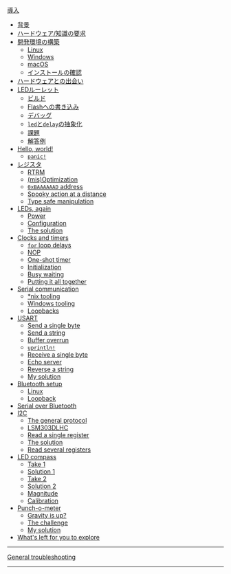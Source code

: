 [導入](README.md)
- [背景](01-background/README.md)
- [ハードウェア/知識の要求](02-requirements/README.md)
- [開発環境の構築](03-setup/README.md)
    - [Linux](03-setup/linux.md)
    - [Windows](03-setup/windows.md)
    - [macOS](03-setup/macos.md)
    - [インストールの確認](03-setup/verify.md)
- [ハードウェアとの出会い](04-meet-your-hardware/README.md)
- [LEDルーレット](05-led-roulette/README.md)
    - [ビルド](05-led-roulette/build-it.md)
    - [Flashへの書き込み](05-led-roulette/flash-it.md)
    - [デバッグ](05-led-roulette/debug-it.md)
    - [`led`と`delay`の抽象化](05-led-roulette/the-led-and-delay-abstractions.md)
    - [課題](05-led-roulette/the-challenge.md)
    - [解答例](05-led-roulette/my-solution.md)
- [Hello, world!](06-hello-world/README.md)
    - [`panic!`](06-hello-world/panic.md)
- [レジスタ](07-registers/README.md)
    - [RTRM](07-registers/rtrm.md)
    - [(mis)Optimization](07-registers/optimization.md)
    - [`0xBAAAAAAD` address](07-registers/bad-address.md)
    - [Spooky action at a distance](07-registers/spooky-action-at-a-distance.md)
    - [Type safe manipulation](07-registers/type-safe-manipulation.md)
- [LEDs, again](08-leds-again/README.md)
    - [Power](08-leds-again/power.md)
    - [Configuration](08-leds-again/configuration.md)
    - [The solution](08-leds-again/the-solution.md)
- [Clocks and timers](09-clocks-and-timers/README.md)
    - [`for` loop delays](09-clocks-and-timers/for-loop-delays.md)
    - [NOP](09-clocks-and-timers/nop.md)
    - [One-shot timer](09-clocks-and-timers/one-shot-timer.md)
    - [Initialization](09-clocks-and-timers/initialization.md)
    - [Busy waiting](09-clocks-and-timers/busy-waiting.md)
    - [Putting it all together](09-clocks-and-timers/putting-it-all-together.md)
- [Serial communication](10-serial-communication/README.md)
    - [*nix tooling](10-serial-communication/nix-tooling.md)
    - [Windows tooling](10-serial-communication/windows-tooling.md)
    - [Loopbacks](10-serial-communication/loopbacks.md)
- [USART](11-usart/README.md)
    - [Send a single byte](11-usart/send-a-single-byte.md)
    - [Send a string](11-usart/send-a-string.md)
    - [Buffer overrun](11-usart/buffer-overrun.md)
    - [`uprintln!`](11-usart/uprintln.md)
    - [Receive a single byte](11-usart/receive-a-single-byte.md)
    - [Echo server](11-usart/echo-server.md)
    - [Reverse a string](11-usart/reverse-a-string.md)
    - [My solution](11-usart/my-solution.md)
- [Bluetooth setup](12-bluetooth-setup/README.md)
    - [Linux](12-bluetooth-setup/linux.md)
    - [Loopback](12-bluetooth-setup/loopback.md)
    <!-- - [AT commands]() -->
- [Serial over Bluetooth](13-serial-over-bluetooth/README.md)
- [I2C](14-i2c/README.md)
    - [The general protocol](14-i2c/the-general-protocol.md)
    - [LSM303DLHC](14-i2c/lsm303dlhc.md)
    - [Read a single register](14-i2c/read-a-single-register.md)
    - [The solution](14-i2c/the-solution.md)
    - [Read several registers](14-i2c/read-several-registers.md)
- [LED compass](15-led-compass/README.md)
    - [Take 1](15-led-compass/take-1.md)
    - [Solution 1](15-led-compass/solution-1.md)
    - [Take 2](15-led-compass/take-2.md)
    - [Solution 2](15-led-compass/solution-2.md)
    - [Magnitude](15-led-compass/magnitude.md)
    - [Calibration](15-led-compass/calibration.md)
- [Punch-o-meter](16-punch-o-meter/README.md)
    - [Gravity is up?](16-punch-o-meter/gravity-is-up.md)
    - [The challenge](16-punch-o-meter/the-challenge.md)
    - [My solution](16-punch-o-meter/my-solution.md)
- [What's left for you to explore](explore.md)

---

[General troubleshooting](appendix/1-general-troubleshooting/README.md)

<!-- - [Async IO: The future](17-async-io-the-future/README.md) -->
<!--     - [Timer](17-async-io-the-future/timer.md) -->
<!--     - [Serial](17-async-io-the-future/serial.md) -->
<!--     - [The challenge](17-async-io-the-future/the-challenge.md) -->
<!--     - [My solution](17-async-io-the-future/my-solution.md) -->
<!--     - [Another challenge](17-async-io-the-future/another-challenge.md) -->
<!--     - [My other solution](17-async-io-the-future/my-other-solution.md) -->
<!--     - [More challenges](17-async-io-the-future/more-challenges.md) -->
---
